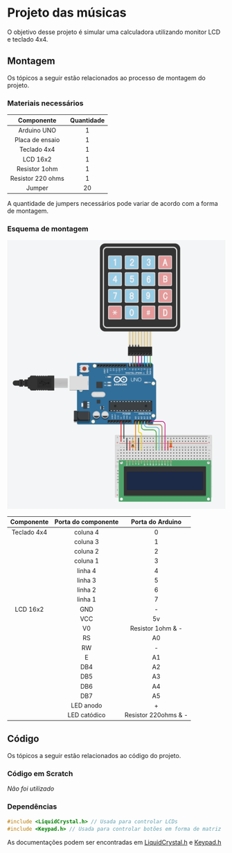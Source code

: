 # Projeto das músicas

O objetivo desse projeto é simular uma calculadora utilizando monitor LCD e teclado 4x4.

## Montagem 

Os tópicos a seguir estão relacionados ao processo de montagem do projeto.

### Materiais necessários

|    Componente   | Quantidade |
|:---------------:|:----------:|
|   Arduino UNO   |      1     |
| Placa de ensaio |      1     |
|   Teclado 4x4   |      1     |
|    LCD 16x2     |      1     |
|  Resistor 1ohm  |      1     |
|Resistor 220 ohms|      1     |
|      Jumper     |     20     |

A quantidade de jumpers necessários pode variar de acordo com a forma de montagem.

### Esquema de montagem

![Esquema de montagem](imagens/esquema-de-montagem.png)

| Componente | Porta do componente |  Porta do Arduino  |
|:----------:|:-------------------:|:------------------:|
|Teclado 4x4 |       coluna 4      |          0         |
|            |       coluna 3      |          1         |
|            |       coluna 2      |          2         |
|            |       coluna 1      |          3         |
|            |       linha 4       |          4         |
|            |       linha 3       |          5         |
|            |       linha 2       |          6         |
|            |       linha 1       |          7         |
|  LCD 16x2  |         GND         |          -         |
|            |         VCC         |         5v         |
|            |         V0          | Resistor 1ohm & -  |
|            |         RS          |         A0         |
|            |         RW          |          -         |
|            |          E          |         A1         |
|            |         DB4         |         A2         |
|            |         DB5         |         A3         |
|            |         DB6         |         A4         |
|            |         DB7         |         A5         |
|            |      LED anodo      |          +         |
|            |     LED catódico    |Resistor 220ohms & -|


## Código 

Os tópicos a seguir estão relacionados ao código do projeto.

### Código em Scratch

*Não foi utilizado*

### Dependências

```C
#include <LiquidCrystal.h> // Usada para controlar LCDs
#include <Keypad.h> // Usada para controlar botões em forma de matriz
```

As documentações podem ser encontradas em [LiquidCrystal.h](https://www.arduino.cc/en/Reference/LiquidCrystal "arduino.cc/en/Reference/LiquidCrystal") e [Keypad.h](https://www.arduino.cc/reference/en/libraries/keypad/ "arduino.cc/reference/en/libraries/keypad/")